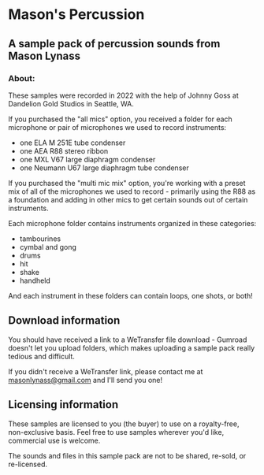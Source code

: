 # Mason's Percussion

## A sample pack of percussion sounds from Mason Lynass

### About:

These samples were recorded in 2022 with the help of Johnny Goss at Dandelion Gold Studios in Seattle, WA.

If you purchased the "all mics" option, you received a folder for each microphone or pair of microphones we used to record instruments: 
- one ELA M 251E tube condenser
- one AEA R88 stereo ribbon
- one MXL V67 large diaphragm condenser
- one Neumann U67 large diaphragm tube condenser

If you purchased the "multi mic mix" option, you're working with a preset mix of all of the microphones we used to record - primarily using the R88 as a foundation and adding in other mics to get certain sounds out of certain instruments.

Each microphone folder contains instruments organized in these categories:
- tambourines
- cymbal and gong
- drums
- hit
- shake
- handheld

And each instrument in these folders can contain loops, one shots, or both!

## Download information

You should have received a link to a WeTransfer file download - Gumroad doesn't let you upload folders, which makes uploading a sample pack really tedious and difficult.

If you didn't receive a WeTransfer link, please contact me at masonlynass@gmail.com and I'll send you one!

## Licensing information

These samples are licensed to you (the buyer) to use on a royalty-free, non-exclusive basis. Feel free to use samples wherever you'd like, commercial use is welcome. 

The sounds and files in this sample pack are not to be shared, re-sold, or re-licensed.
